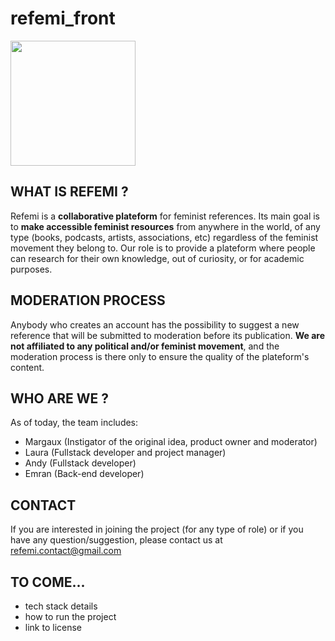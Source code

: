 # refemi_front
<img src="https://user-images.githubusercontent.com/73298340/147211117-be0c498c-3785-47cb-8a97-706c24f2a595.png" width="200" />

## WHAT IS REFEMI ?
Refemi is a **collaborative plateform** for feminist references.
Its main goal is to **make accessible feminist resources** from anywhere in the world, of any type (books, podcasts, artists, associations, etc) regardless of the feminist movement they belong to.
Our role is to provide a plateform where people can research for their own knowledge, out of curiosity, or for academic purposes. 

## MODERATION PROCESS
Anybody who creates an account has the possibility to suggest a new reference that will be submitted to moderation before its publication.
**We are not affiliated to any political and/or feminist movement**, and the moderation process is there only to ensure the quality of the plateform's content.

## WHO ARE WE ?
As of today, the team includes: 
- Margaux (Instigator of the original idea, product owner and moderator)
- Laura (Fullstack developer and project manager)
- Andy (Fullstack developer)
- Emran (Back-end developer)

## CONTACT
If you are interested in joining the project (for any type of role) or if you have any question/suggestion, please contact us at refemi.contact@gmail.com

## TO COME...
- tech stack details
- how to run the project
- link to license
